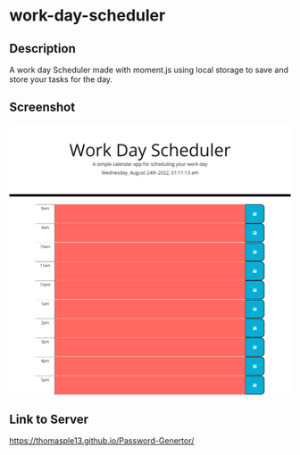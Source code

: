 # work-day-scheduler

## Description
A work day Scheduler made with moment.js using local storage to save and store your tasks for the day.

## Screenshot
![screenshot](./assets/screenshot.png)

## Link to Server
https://thomasple13.github.io/Password-Genertor/
